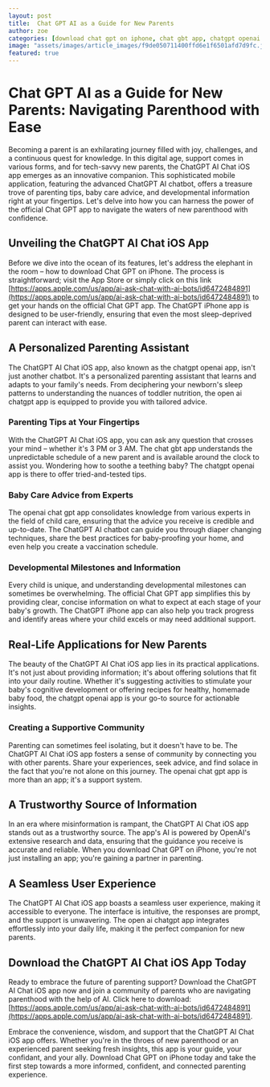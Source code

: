 ```yaml
---
layout: post
title:  Chat GPT AI as a Guide for New Parents
author: zoe
categories: [download chat gpt on iphone, chat gbt app, chatgpt openai app, open ai chatgpt app, openai chat gpt app, official chat gpt app, chatgpt iphone]
image: "assets/images/article_images/f9de050711400ffd6e1f6501afd7d9fc.jpg"
featured: true
---
```


# Chat GPT AI as a Guide for New Parents: Navigating Parenthood with Ease

Becoming a parent is an exhilarating journey filled with joy, challenges, and a continuous quest for knowledge. In this digital age, support comes in various forms, and for tech-savvy new parents, the ChatGPT AI Chat iOS app emerges as an innovative companion. This sophisticated mobile application, featuring the advanced ChatGPT AI chatbot, offers a treasure trove of parenting tips, baby care advice, and developmental information right at your fingertips. Let's delve into how you can harness the power of the official Chat GPT app to navigate the waters of new parenthood with confidence.

## Unveiling the ChatGPT AI Chat iOS App

Before we dive into the ocean of its features, let's address the elephant in the room – how to download Chat GPT on iPhone. The process is straightforward; visit the App Store or simply click on this link [https://apps.apple.com/us/app/ai-ask-chat-with-ai-bots/id6472484891](https://apps.apple.com/us/app/ai-ask-chat-with-ai-bots/id6472484891) to get your hands on the official Chat GPT app. The ChatGPT iPhone app is designed to be user-friendly, ensuring that even the most sleep-deprived parent can interact with ease.

## A Personalized Parenting Assistant

The ChatGPT AI Chat iOS app, also known as the chatgpt openai app, isn't just another chatbot. It's a personalized parenting assistant that learns and adapts to your family's needs. From deciphering your newborn's sleep patterns to understanding the nuances of toddler nutrition, the open ai chatgpt app is equipped to provide you with tailored advice.

### Parenting Tips at Your Fingertips

With the ChatGPT AI Chat iOS app, you can ask any question that crosses your mind – whether it's 3 PM or 3 AM. The chat gbt app understands the unpredictable schedule of a new parent and is available around the clock to assist you. Wondering how to soothe a teething baby? The chatgpt openai app is there to offer tried-and-tested tips.

### Baby Care Advice from Experts

The openai chat gpt app consolidates knowledge from various experts in the field of child care, ensuring that the advice you receive is credible and up-to-date. The ChatGPT AI chatbot can guide you through diaper changing techniques, share the best practices for baby-proofing your home, and even help you create a vaccination schedule.

### Developmental Milestones and Information

Every child is unique, and understanding developmental milestones can sometimes be overwhelming. The official Chat GPT app simplifies this by providing clear, concise information on what to expect at each stage of your baby's growth. The ChatGPT iPhone app can also help you track progress and identify areas where your child excels or may need additional support.

## Real-Life Applications for New Parents

The beauty of the ChatGPT AI Chat iOS app lies in its practical applications. It's not just about providing information; it's about offering solutions that fit into your daily routine. Whether it's suggesting activities to stimulate your baby's cognitive development or offering recipes for healthy, homemade baby food, the chatgpt openai app is your go-to source for actionable insights.

### Creating a Supportive Community

Parenting can sometimes feel isolating, but it doesn't have to be. The ChatGPT AI Chat iOS app fosters a sense of community by connecting you with other parents. Share your experiences, seek advice, and find solace in the fact that you're not alone on this journey. The openai chat gpt app is more than an app; it's a support system.

## A Trustworthy Source of Information

In an era where misinformation is rampant, the ChatGPT AI Chat iOS app stands out as a trustworthy source. The app's AI is powered by OpenAI's extensive research and data, ensuring that the guidance you receive is accurate and reliable. When you download Chat GPT on iPhone, you're not just installing an app; you're gaining a partner in parenting.

## A Seamless User Experience

The ChatGPT AI Chat iOS app boasts a seamless user experience, making it accessible to everyone. The interface is intuitive, the responses are prompt, and the support is unwavering. The open ai chatgpt app integrates effortlessly into your daily life, making it the perfect companion for new parents.

## Download the ChatGPT AI Chat iOS App Today

Ready to embrace the future of parenting support? Download the ChatGPT AI Chat iOS app now and join a community of parents who are navigating parenthood with the help of AI. Click here to download: [https://apps.apple.com/us/app/ai-ask-chat-with-ai-bots/id6472484891](https://apps.apple.com/us/app/ai-ask-chat-with-ai-bots/id6472484891).

Embrace the convenience, wisdom, and support that the ChatGPT AI Chat iOS app offers. Whether you're in the throes of new parenthood or an experienced parent seeking fresh insights, this app is your guide, your confidant, and your ally. Download Chat GPT on iPhone today and take the first step towards a more informed, confident, and connected parenting experience.